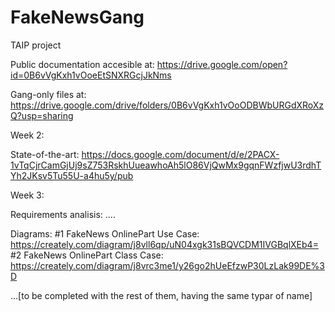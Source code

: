# FakeNewsGang
TAIP project


Public documentation accesible at: https://drive.google.com/open?id=0B6vVgKxh1vOoeEtSNXRGcjJkNms

Gang-only files at: https://drive.google.com/drive/folders/0B6vVgKxh1vOoODBWbURGdXRoXzQ?usp=sharing

Week 2:

State-of-the-art: https://docs.google.com/document/d/e/2PACX-1vTqCjrCamGjUj9sZ753RskhUueawhoAh5lO86VjQwMx9gqnFWzfjwU3rdhTYh2JKsv5Tu55U-a4hu5y/pub

Week 3:

Requirements analisis: ....

Diagrams:
#1 FakeNews OnlinePart Use Case:  https://creately.com/diagram/j8vll6qp/uN04xgk31sBQVCDM1IVGBqlXEb4= 
#2 FakeNews OnlinePart Class Case: https://creately.com/diagram/j8vrc3me1/y26go2hUeEfzwP30LzLak99DE%3D 

...[to be completed with the rest of them, having the same typar of name]
